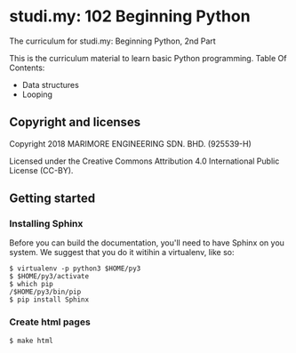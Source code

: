 # studi.my: 102 Beginning Python
The curriculum for studi.my: Beginning Python, 2nd Part

This is the curriculum material to learn basic Python programming.
Table Of Contents:

- Data structures
- Looping

## Copyright and licenses

Copyright 2018 MARIMORE ENGINEERING SDN. BHD. (925539-H)

Licensed under the Creative Commons Attribution 4.0 International Public License (CC-BY).

## Getting started

### Installing Sphinx

Before you can build the documentation, you'll need to have Sphinx on you
system. We suggest that you do it witihin a virtualenv, like so:
```
$ virtualenv -p python3 $HOME/py3
$ $HOME/py3/activate
$ which pip
/$HOME/py3/bin/pip
$ pip install Sphinx
```

### Create html pages

```
$ make html
```
